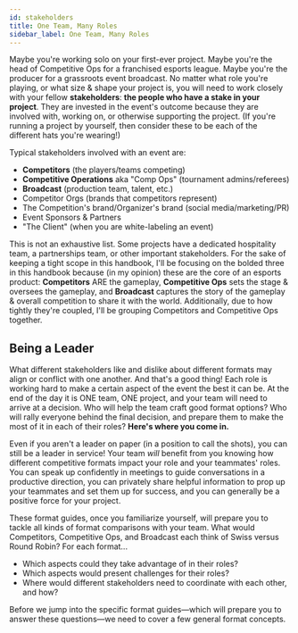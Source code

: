 ```yaml
---
id: stakeholders
title: One Team, Many Roles
sidebar_label: One Team, Many Roles
---
```


Maybe you're working solo on your first-ever project.
Maybe you're the head of Competitive Ops for a franchised esports league.
Maybe you're the producer for a grassroots event broadcast.
No matter what role you're playing, or what size & shape your project is,
 you will need to work closely with your fellow **stakeholders**: **the people who have a stake in your project**.
They are invested in the event's outcome because they are involved with, working on, or otherwise supporting the project.
(If you're running a project by yourself, then consider these to be each of the different hats you're wearing!)

Typical stakeholders involved with an event are:

* **Competitors** (the players/teams competing)
* **Competitive Operations** aka "Comp Ops" (tournament admins/referees)
* **Broadcast** (production team, talent, etc.)
* Competitor Orgs (brands that competitors represent)
* The Competition's brand/Organizer's brand (social media/marketing/PR)
* Event Sponsors & Partners
* "The Client" (when you are white-labeling an event)

This is not an exhaustive list.
Some projects have a dedicated hospitality team, a partnerships team, or other important stakeholders.
For the sake of keeping a tight scope in this handbook, I'll be focusing on the bolded three in this handbook
 because (in my opinion) these are the core of an esports product:
**Competitors** ARE the gameplay, **Competitive Ops** sets the stage & oversees the gameplay, and **Broadcast** captures the story of the gameplay & overall competition to share it with the world.
Additionally, due to how tightly they're coupled, I'll be grouping Competitors and Competitive Ops together.

## Being a Leader

What different stakeholders like and dislike about different formats may align or conflict with one another.
And that's a good thing!
Each role is working hard to make a certain aspect of the event the best it can be.
At the end of the day it is ONE team, ONE project, and your team will need to arrive at a decision.
Who will help the team craft good format options?
Who will rally everyone behind the final decision, and prepare them to make the most of it in each of their roles?
**Here's where you come in.**

Even if you aren't a leader on paper (in a position to call the shots), you can still be a leader in service!
Your team *will* benefit from you knowing how different competitive formats impact your role and your teammates' roles.
You can speak up confidently in meetings to guide conversations in a productive direction, you can privately share helpful information to prop up your teammates and set them up for success, and you can generally be a positive force for your project.

These format guides, once you familiarize yourself, will prepare you to tackle all kinds of format comparisons with your team.
What would Competitors, Competitive Ops, and Broadcast each think of Swiss versus Round Robin? For each format...

* Which aspects could they take advantage of in their roles?
* Which aspects would present challenges for their roles?
* Where would different stakeholders need to coordinate with each other, and how?

Before we jump into the specific format guides—which will prepare you to answer these questions—we need to cover a few general format concepts.

